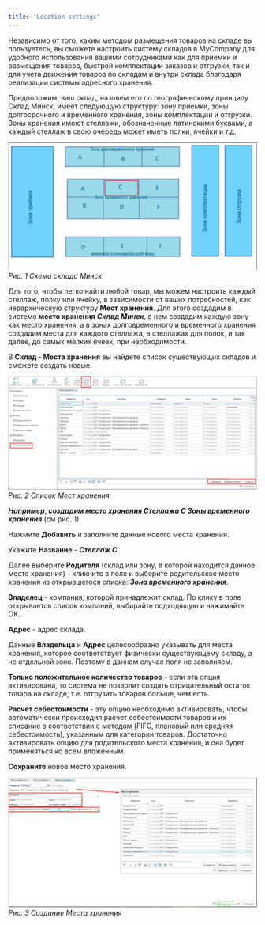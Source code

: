 ```yaml
---
title: 'Location settings'
---
```


Независимо от того, каким методом размещения товаров на складе вы пользуетесь, вы сможете настроить систему складов в MyCompany для удобного использования вашими сотрудниками как для приемки и размещения товаров, быстрой комплектации заказов и отгрузки, так и для учета движения товаров по складам и внутри склада благодаря реализации системы адресного хранения.

Предположим, ваш склад, назовем его по географическому принципу Склад Минск, имеет следующую структуру: зону приемки, зоны долгосрочного и временного хранения, зоны комплектации и отгрузки. Зоны хранения имеют стеллажи, обозначенные латинскими буквами, а каждый стеллаж в свою очередь может иметь полки, ячейки и т.д.

![](images/Location_settings_1.png)
*Рис. 1 Схема cклада Минск*

  

Для того, чтобы легко найти любой товар, мы можем настроить каждый стеллаж, полку или ячейку, в зависимости от ваших потребностей, как иерархическую структуру **Мест хранения**. Для этого создадим в системе **место хранения** ***Склад Минск***, в нем создадим каждую зону как место хранения, а в зонах долговременного и временного хранения создадим места для каждого стеллажа, в стеллажах для полок, и так далее, до самых мелких ячеек, при необходимости.

В **Склад - Места хранения** вы найдете список существующих складов и сможете создать новые.

![](images/Location_settings_2.png)
*Рис. 2 Список Мест хранения*

  

 ***Например, создадим место хранения Стеллажа С Зоны временного хранения*** (см рис. 1).

Нажмите **Добавить** и заполните данные нового места хранения.

Укажите **Название** - ***Стеллаж С***.

Далее выберите **Родителя** (склад или зону, в которой находится данное место хранения) - кликните в поле и выберите родительское место хранения из открывшегося списка: ***Зона временного хранения***.

**Владелец** - компания, которой принадлежит склад. По клику в поле открывается список компаний, выбирайте подходящую и нажимайте ОК.

**Адрес** - адрес склада.

Данные **Владельца** и **Адрес** целесообразно указывать для места хранения, которое соответствует физически существующему складу, а не отдельной зоне. Поэтому в данном случае поля не заполняем.

**Только положительное количество товаров** - если эта опция активирована, то система не позволит создать отрицательный остаток товара на складе, т.е. отгрузить товаров больше, чем есть.

**Расчет себестоимости** - эту опцию необходимо активировать, чтобы автоматически происходил расчет себестоимости товаров и их списание в соответствии с методом (FIFO, плановый или средняя себестоимость), указанным для категории товаров. Достаточно активировать опцию для родительского места хранения, и она будет применяться ко всем вложенным.

**Сохраните** новое место хранения.

![](images/Location_settings_3.png)
*Рис. 3 Создание Места хранения*

  



  
